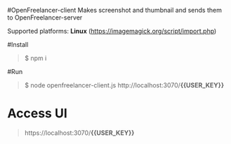 #OpenFreelancer-client
Makes screenshot and thumbnail and sends them to OpenFreelancer-server

Supported platforms: **Linux** (https://imagemagick.org/script/import.php)

#Install
>$ npm i

#Run
>$ node openfreelancer-client.js http://localhost:3070/**{{USER_KEY}}**

# Access UI
>https://localhost:3070/**{{USER_KEY}}**
